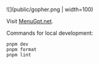 ![](public/gopher.png | width=100)

Visit [MenuGpt.net](https://menugpt.net).

Commands for local development:

```
pnpm dev
pnpm format
pnpm lint
```
